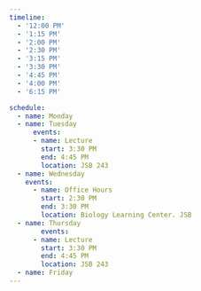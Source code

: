 ```yaml
---
timeline:
  - '12:00 PM'
  - '1:15 PM'
  - '2:00 PM'
  - '2:30 PM'
  - '3:15 PM'
  - '3:30 PM'
  - '4:45 PM'
  - '4:00 PM'
  - '6:15 PM'

schedule:
  - name: Monday
  - name: Tuesday
      events:
      - name: Lecture
        start: 3:30 PM
        end: 4:45 PM
        location: JSB 243
  - name: Wednesday
    events:
      - name: Office Hours
        start: 2:30 PM
        end: 3:30 PM
        location: Biology Learning Center. JSB
  - name: Thursday
        events:
      - name: Lecture
        start: 3:30 PM
        end: 4:45 PM
        location: JSB 243
  - name: Friday
---
```

